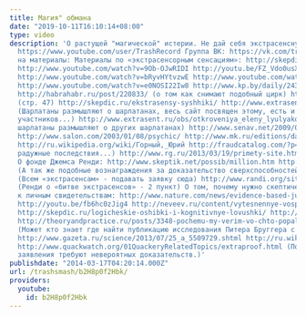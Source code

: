 ```yaml
---
title: Магия" обмана
date: "2019-10-11T16:10:14+08:00"
type: video
description: 'О растущей "магической" истерии. Не дай себя экстрасенснуть. Канал:
  https://www.youtube.com/user/TrashRecord Группа ВК: https://vk.com/trashsmash Ссылки
  на материалы: Материалы по «экстрасенсорным сенсациям»: http://skepdic.ru/book/plutovstvo-i-obman/
  http://www.youtube.com/watch?v=9Ob-OJwRIDI http://youtu.be/FZ_Vdo0usXI http://www.youtube.com/watch?v=BFEHoWMax1s
  http://www.youtube.com/watch?v=bRyvHYtvzwE http://www.youtube.com/watch?v=XGj59vKngo8
  http://www.youtube.com/watch?v=e0NOSI22Iw8 http://www.kp.by/daily/24378.3/558650/
  http://habrahabr.ru/post/220833/ (о том как снимают подобный цирк) http://moi-vzn.narod.ru/VZN_04.PDF
  (стр. 47) http://skepdic.ru/ekstrasensy-syshhiki/ http://www.extrasent.ru/bitva/duryat.html
  (Шарлатаны размышляют о шарлатанах, весь сайт посвящен этому, есть и компромат на
  участников...) http://www.extrasent.ru/obs/otkroveniya_eleny_lyulyakovoi.html (Обиженные
  шарлатаны размышляют о других шарлатанах) http://www.senav.net/2009/05/31/ktonibud_khodil_k_uchastinkam_bitvy_jekstrasensov_.html
  http://www.salon.com/2003/01/08/psychic/ http://www.mk.ru/editions/daily/article/2008/12/04/9577-proigrannaya-bitva-ekstrasensov.html
  http://ru.wikipedia.org/wiki/Горный,_Юрий http://fraudcatalog.com/?p=5866 (Не самые
  радужные последствия...) http://www.rg.ru/2013/03/19/primety-site.html (Статистика)
  О фонде Джемса Ренди: http://www.skeptik.net/possib/million.htm http://skepdic.ru/konkurs-dzhejmsa-rendi/
  (А так же подобные вознаграждения за доказательство сверхспособностей) http://www.randi.org/site/index.php/1m-challenge/challenge-faq.html
  (Всем «экстрасенсам» - подавать заявку сюда) http://www.randi.org/site/index.php/swift-blog/144-swift-january-4-2008.html
  (Ренди о «битве экстрасенсов» - 2 пункт) О том, почему нужно скептически относиться
  к личным свидетельствам: http://www.nature.com/news/evidence-based-justice-corrupted-memory-1.13543
  http://youtu.be/fb6hc0zJig4 http://neveev.ru/content/vytesnennye-vospominaniya http://neveev.livejournal.com/22083.html
  http://skepdic.ru/logicheskie-oshibki-i-kognitivnye-lovushki/ http://skepdic.ru/sluchai-iz-zhizni/
  http://theoryandpractice.ru/posts/3348-pochemu-my-verim-vo-chto-popalo-i-kak-s-etim-borotsya
  (Может кто знает где найти публикацию исследования Питера Бруггера с дофамином ?)
  http://www.gazeta.ru/science/2013/07/25_a_5509729.shtml http://ru.wikipedia.org/wiki/Список_когнитивных_искажений
  http://www.quackwatch.org/01QuackeryRelatedTopics/extraproof.html (Почему невероятные
  заявления требуют невероятных доказательств.)'
publishdate: "2014-03-17T04:20:14.000Z"
url: /trashsmash/b2H8p0f2Hbk/
providers:
  youtube:
    id: b2H8p0f2Hbk
---
```

